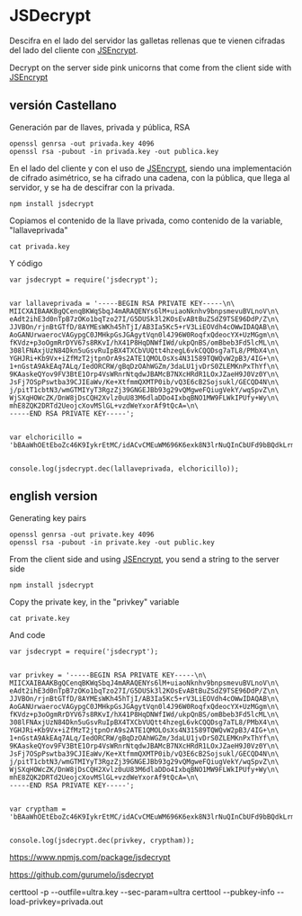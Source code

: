 # JSDecrypt


Descifra en el lado del servidor las galletas rellenas que te vienen cifradas del lado del cliente con [JSEncrypt](http://travistidwell.com/jsencrypt/).

Decrypt on the server side pink unicorns that come from the client side with [JSEncrypt](http://travistidwell.com/jsencrypt/)


## versión Castellano


Generación par de llaves, privada y pública, RSA

```
openssl genrsa -out privada.key 4096
openssl rsa -pubout -in privada.key -out publica.key
```


En el lado del cliente y con el uso de [JSEncrypt](http://travistidwell.com/jsencrypt/demo/index.html), siendo una implementación de cifrado asimétrico, se ha cifrado una cadena, con la pública, que llega al servidor, y se ha de descifrar
con la privada.

```
npm install jsdecrypt
```


Copiamos el contenido de la llave privada, como contenido de la variable, "lallaveprivada"

```
cat privada.key
```


Y código

```
var jsdecrypt = require('jsdecrypt');


var lallaveprivada = '-----BEGIN RSA PRIVATE KEY-----\n\
MIICXAIBAAKBgQCenqBKWqSbqJ4mARAQENYs6lM+uiaoNknhv9bnpsmevuBVLnoV\n\
eAdt2ihE3d0nTpB7zOKo1bqTzo27I/G5DUSk3l2KOsEvABtBuZSdZ9TSE96DdP/Z\n\
JJVBOn/rjnBtGTfD/8AYMEsWKh45hTjI/AB3Ia5Kc5+rV3LiEOVdh4cOWwIDAQAB\n\
AoGANUrwaerocVAGypgC0JMHkpGsJGAgytVqn0l4J96W0RoqfxQdeocYX+UzMGgm\n\
fKVdz+p3oOgmRrDYV67s8RKvI/hX41P8HqDNWfIWd/ukpQnBS/omBbeb3Fd5lcML\n\
308lFNAxjUzN84Dkn5uGsvRuIpBX4TXCbVUQtt4hzegL6vkCQQDsg7aTL8/PMbX4\n\
YGHJRi+Kb9Vx+iZfMzT2jtpnOrA9s2ATE1QMOLOsXs4N31589TQWQvW2pB3/4IG+\n\
1+nGstA9AkEAq7ALq/IedORCRW/gBqDzOAhWGZm/3daLU1jvDrS0ZLEMKnPxThYf\n\
9KAaskeQYov9FV3BtE1Orp4VsWRnrNtqdwJBAMcB7NXcHRdR1LOxJZaeH9J0Vz0Y\n\
JsFj7OSpPswtba39CJIEaWv/Ke+XtfmmQXMTP0ib/vQ3E6cB2Sojsukl/GECQD4N\n\
j/pitT1cbtN3/wmGTMIYyT3RgzZj39GNGEJBb93g29vQMgweFQiugVekY/wqSpvZ\n\
WjSXqHOWcZK/DnW8jDsCQH2Xvlz0uU83M6dlaDDo4IxbqBNO1MW9FLWkIPUfy+Wy\n\
mhE8ZQK2DRTd2UeojcXovMSlGL+vzdWeYxorAf9tQcA=\n\
-----END RSA PRIVATE KEY-----';


var elchoricillo = 'bBAaWhOEtEboZc46K9IykrEtMC/idACvCMEuWM696K6exk8N3lrNuQInCbUFd9bBQdkLrmJZMbU9DovasOu6Q7slN3cPVbnl0RTpt7INTboMV6DFsMDi/c2byDgD+7CgrGhJ2MUrBH+WfnTOD6iZb3N3a5GkkQf7b6vpHiVm2es=';


console.log(jsdecrypt.dec(lallaveprivada, elchoricillo));
```


## english version

Generating key pairs

```
openssl genrsa -out private.key 4096
openssl rsa -pubout -in private.key -out public.key
```

From the client side and using [JSEncrypt](http://travistidwell.com/jsencrypt/demo/index.html), you send a string to the server side


```
npm install jsdecrypt
```


Copy the private key, in the "privkey" variable
```
cat private.key
```


And code

```
var jsdecrypt = require('jsdecrypt');


var privkey = '-----BEGIN RSA PRIVATE KEY-----\n\
MIICXAIBAAKBgQCenqBKWqSbqJ4mARAQENYs6lM+uiaoNknhv9bnpsmevuBVLnoV\n\
eAdt2ihE3d0nTpB7zOKo1bqTzo27I/G5DUSk3l2KOsEvABtBuZSdZ9TSE96DdP/Z\n\
JJVBOn/rjnBtGTfD/8AYMEsWKh45hTjI/AB3Ia5Kc5+rV3LiEOVdh4cOWwIDAQAB\n\
AoGANUrwaerocVAGypgC0JMHkpGsJGAgytVqn0l4J96W0RoqfxQdeocYX+UzMGgm\n\
fKVdz+p3oOgmRrDYV67s8RKvI/hX41P8HqDNWfIWd/ukpQnBS/omBbeb3Fd5lcML\n\
308lFNAxjUzN84Dkn5uGsvRuIpBX4TXCbVUQtt4hzegL6vkCQQDsg7aTL8/PMbX4\n\
YGHJRi+Kb9Vx+iZfMzT2jtpnOrA9s2ATE1QMOLOsXs4N31589TQWQvW2pB3/4IG+\n\
1+nGstA9AkEAq7ALq/IedORCRW/gBqDzOAhWGZm/3daLU1jvDrS0ZLEMKnPxThYf\n\
9KAaskeQYov9FV3BtE1Orp4VsWRnrNtqdwJBAMcB7NXcHRdR1LOxJZaeH9J0Vz0Y\n\
JsFj7OSpPswtba39CJIEaWv/Ke+XtfmmQXMTP0ib/vQ3E6cB2Sojsukl/GECQD4N\n\
j/pitT1cbtN3/wmGTMIYyT3RgzZj39GNGEJBb93g29vQMgweFQiugVekY/wqSpvZ\n\
WjSXqHOWcZK/DnW8jDsCQH2Xvlz0uU83M6dlaDDo4IxbqBNO1MW9FLWkIPUfy+Wy\n\
mhE8ZQK2DRTd2UeojcXovMSlGL+vzdWeYxorAf9tQcA=\n\
-----END RSA PRIVATE KEY-----';


var cryptham = 'bBAaWhOEtEboZc46K9IykrEtMC/idACvCMEuWM696K6exk8N3lrNuQInCbUFd9bBQdkLrmJZMbU9DovasOu6Q7slN3cPVbnl0RTpt7INTboMV6DFsMDi/c2byDgD+7CgrGhJ2MUrBH+WfnTOD6iZb3N3a5GkkQf7b6vpHiVm2es=';


console.log(jsdecrypt.dec(privkey, cryptham));
```


https://www.npmjs.com/package/jsdecrypt

https://github.com/gurumelo/jsdecrypt


certtool -p --outfile=ultra.key --sec-param=ultra
certtool --pubkey-info --load-privkey=privada.out

